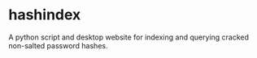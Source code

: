 # hashindex
A python script and desktop website for indexing and querying cracked non-salted password hashes. 
